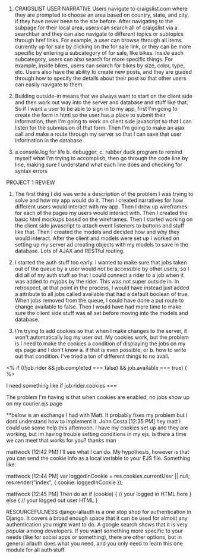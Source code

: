 1. CRAIGSLIST USER NARRATIVE
Users navigate to craigslist.com where they are prompted to choose an area based on country, state, and city, if they have never been to the site before.  After navigating to the subpage for their local area, users can search all of craigslist via a searchbar and they can also navigate to different topics or subtopics through href links.  For example, a user can browse through all items currently up for sale by clicking on the for sale link, or they can be more specific by entering a subcategory of for sale, like bikes.  Inside each subcategory, users can also search for more specific things.  For example, inside bikes, users can search for bikes by size, color, type, etc.  Users also have the ability to create new posts, and they are guided through how to specify the details about their post so that other users can easily navigate to them.

2. Building outside-in means that we always want to start on the client side and then work out way into the server and database and stuff like that.  So if I want a user to be able to sign in to my app, first I'm going to create the form in html so the user has a place to submit their information, then I'm going to work on client side javascript so that I can listen for the submission of that form.  Then I'm going to make an ajax call and make a route through my server so that I can save that user information in the database.

3. a.console.log for life
   b. debugger;
   c. rubber duck program to remind myself what I'm trying to accomplish, then go through the code line by line, making sure I understand what each line does and checking for syntax errors

PROJECT 1 REVIEW
1.  The first thing I did was write a description of the problem I was trying to solve and how my app would do it.  Then I created narratives for how different users would interact with my app.  Then I drew up wireframes for each of the pages my users would interact with.  Then I created the basic html mockups based on the wireframes.  Then I started working on the client side javascript to attach event listeners to buttons and stuff like that.  Then I created the models and decided how and why they would interact.  After the client and models were set up I worked on setting up my server ad creating objects with my models to save in the database.  Lots of AJAX and RESTful routing.

2. I started the auth stuff too early.  I wanted to make sure that jobs taken out of the queue by a user would not be accessible by other users, so I did all of my auth stuff so that I could connect a rider to a job when it was added to myjobs by the rider.  This was not super outside in.  In retrospect, at that point in the process, I would have instead just added a attribute to all jobs called available that had a default boolean of true.  When jobs removed from the queue, I could have done a put route to change available to false.  Then I would have had more time to make sure the client side stuff was all set before moving into the models and database.

3. I'm trying to add cookies so that when I make changes to the server, it won't automatically log my user out.  My cookies work, but the problem is I need to make the cookies a condition of displaying the jobs on my ejs page and I don't know a. if that is even possible, or b. how to write out that condition.  I've tried a ton of different things to no avail.

 <% if ((!job.rider && job.completed === false) && job.available === true) { %>

 I need something like if job.rider.cookies === 

 The problem I'm having is that when cookies are enabled, no jobs show up on my courier.ejs page

**below is an exchange I had with Matt.  It probably fixes my problem but I dont understand how to implement it.
John Costa [12:35 PM] 
hey matt i could use some help this afternoon.  i have my cookies set up and they are working, but im having trouble setting conditions in my ejs.  is there a time we can meet that works for you?  thanks man

mattwock [12:42 PM] 
I'll see what I can do. My hypothesis, however is that you can send the cookie info as a local variable to your EJS file. Something like:

mattwock [12:44 PM]
var loggedInCookie = res.cookies.currentUser || null;
res.render("index", { cookie: loggedInCookie });

mattwock [12:45 PM]
Then do an if (cookie) { // your logged in HTML here } else { // your logged out user HTML }

RESOURCEFULNESS
django-allauth is a one stop shop for authentication in Django.  It covers a broad enough space that it can be used for almost any authentication you might want to do.  A google search shows that it is very popular among developers.  If you want something more specific to your needs (like for social apps or something), there are other options, but in general allauth does what you need, and you only need to learn this one module for all auth stuff.